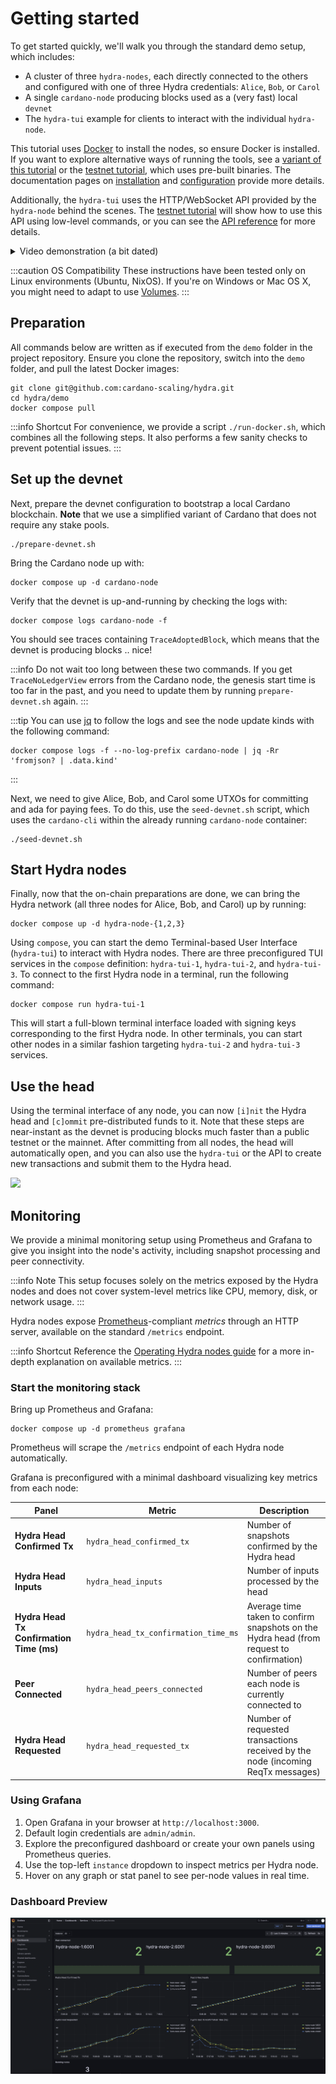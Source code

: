 # Getting started
To get started quickly, we'll walk you through the standard demo setup, which includes:

* A cluster of three `hydra-nodes`, each directly connected to the others and configured with one of three Hydra credentials: `Alice`, `Bob`, or `Carol`
* A single `cardano-node` producing blocks used as a (very fast) local `devnet`
* The `hydra-tui` example for clients to interact with the individual `hydra-node`.

This tutorial uses [Docker](https://www.docker.com/get-started) to install the nodes, so ensure Docker is installed. If you want to explore alternative ways of running the tools, see a [variant of this tutorial](./getting-started-without-docker.md) or the [testnet tutorial](./tutorial/index.md), which uses pre-built binaries. The documentation pages on [installation](./installation) and [configuration](./configuration) provide more details.

Additionally, the `hydra-tui` uses the HTTP/WebSocket API provided by the `hydra-node` behind the scenes. The [testnet tutorial](./tutorial/index.md) will show how to use this API using low-level commands, or you can see the [API reference](https://hydra.family/head-protocol/unstable/api-reference) for more details.

<details>
<summary>Video demonstration (a bit dated)</summary>

<iframe style={{width: '100%', height: '480px'}} src="https://www.youtube.com/embed/dJk5_kB3BM4" title="Hydra Head Demo" frameborder="0" allow="accelerometer; autoplay; clipboard-write; encrypted-media; gyroscope; picture-in-picture" allowfullscreen="true"></iframe>

</details>

:::caution OS Compatibility
These instructions have been tested only on Linux environments (Ubuntu, NixOS). If you're on Windows or Mac OS X, you might need to adapt to use [Volumes](https://docs.docker.com/storage/volumes/).
:::

## Preparation

All commands below are written as if executed from the `demo` folder in the project repository. Ensure you clone the repository, switch into the `demo` folder, and pull the latest Docker images:

```shell
git clone git@github.com:cardano-scaling/hydra.git
cd hydra/demo
docker compose pull
```

:::info Shortcut
For convenience, we provide a script `./run-docker.sh`, which combines all the following steps. It also performs a few sanity checks to prevent potential issues.
:::

## Set up the devnet

Next, prepare the devnet configuration to bootstrap a local Cardano blockchain.
**Note** that we use a simplified variant of Cardano that does not require any stake pools.

```shell
./prepare-devnet.sh
```

Bring the Cardano node up with:

```shell
docker compose up -d cardano-node
```

Verify that the devnet is up-and-running by checking the logs with:
```shell
docker compose logs cardano-node -f
```

You should see traces containing `TraceAdoptedBlock`, which means that the devnet is producing blocks .. nice!


:::info
Do not wait too long between these two commands. If you get `TraceNoLedgerView` errors from the Cardano node, the genesis start time is too far in the past, and you need to update them by running `prepare-devnet.sh` again.
:::

:::tip
You can use [jq](https://jqlang.github.io/jq/) to follow the logs and see the node update kinds with the
following command:

```
docker compose logs -f --no-log-prefix cardano-node | jq -Rr 'fromjson? | .data.kind'
```
:::


Next, we need to give Alice, Bob, and Carol some UTXOs for committing and ada for paying fees. To do this, use the `seed-devnet.sh` script, which uses the `cardano-cli` within the already running `cardano-node` container:

```shell
./seed-devnet.sh
```

## Start Hydra nodes

Finally, now that the on-chain preparations are done, we can bring the Hydra network (all three nodes for Alice, Bob, and Carol) up by running:

```shell
docker compose up -d hydra-node-{1,2,3}
```

Using `compose`, you can start the demo Terminal-based User Interface (`hydra-tui`) to interact with Hydra nodes. There are three preconfigured TUI services in the `compose` definition: `hydra-tui-1`, `hydra-tui-2`, and `hydra-tui-3`. To connect to the first Hydra node in a terminal, run the following command:

```shell
docker compose run hydra-tui-1
```

This will start a full-blown terminal interface loaded with signing keys corresponding to the first Hydra node. In other terminals, you can start other nodes in a similar fashion targeting `hydra-tui-2` and `hydra-tui-3` services.

## Use the head

Using the terminal interface of any node, you can now `[i]nit` the Hydra head and `[c]ommit` pre-distributed funds to it. Note that these steps are near-instant as the devnet is producing blocks much faster than a public testnet or the mainnet. After committing from all nodes, the head will automatically open, and you can also use the `hydra-tui` or the API to create new transactions and submit them to the Hydra head.

![](./open-head.png)

## Monitoring

We provide a minimal monitoring setup using Prometheus and Grafana to give you insight into the node's activity, including snapshot processing and peer connectivity.

:::info Note
This setup focuses solely on the metrics exposed by the Hydra nodes and does not cover system-level metrics like CPU, memory, disk, or network usage.
:::

Hydra nodes expose [Prometheus](https://prometheus.io/)-compliant _metrics_ through an HTTP server, available on the standard `/metrics` endpoint.

:::info Shortcut
Reference the [Operating Hydra nodes guide](./how-to/operating-hydra.md#monitoring) for a more in-depth explanation on available metrics.
:::

### Start the monitoring stack

Bring up Prometheus and Grafana:

```shell
docker compose up -d prometheus grafana
```

Prometheus will scrape the `/metrics` endpoint of each Hydra node automatically.

Grafana is preconfigured with a minimal dashboard visualizing key metrics from each node:

| Panel                                    | Metric                               | Description                                                                              |
| ---------------------------------------- | ------------------------------------ | ---------------------------------------------------------------------------------------- |
| **Hydra Head Confirmed Tx**              | `hydra_head_confirmed_tx`            | Number of snapshots confirmed by the Hydra head                                          |
| **Hydra Head Inputs**                    | `hydra_head_inputs`                  | Number of inputs processed by the head                                                   |
| **Hydra Head Tx Confirmation Time (ms)** | `hydra_head_tx_confirmation_time_ms` | Average time taken to confirm snapshots on the Hydra head (from request to confirmation) |
| **Peer Connected**                       | `hydra_head_peers_connected`         | Number of peers each node is currently connected to                                      |
| **Hydra Head Requested**                 | `hydra_head_requested_tx`            | Number of requested transactions received by the node (incoming ReqTx messages)          |

### Using Grafana

1. Open Grafana in your browser at `http://localhost:3000`.
2. Default login credentials are `admin/admin`.
3. Explore the preconfigured dashboard or create your own panels using Prometheus queries.
4. Use the top-left `instance` dropdown to inspect metrics per Hydra node.
5. Hover on any graph or stat panel to see per-node values in real time.

### Dashboard Preview

![](./monitoring.png)
